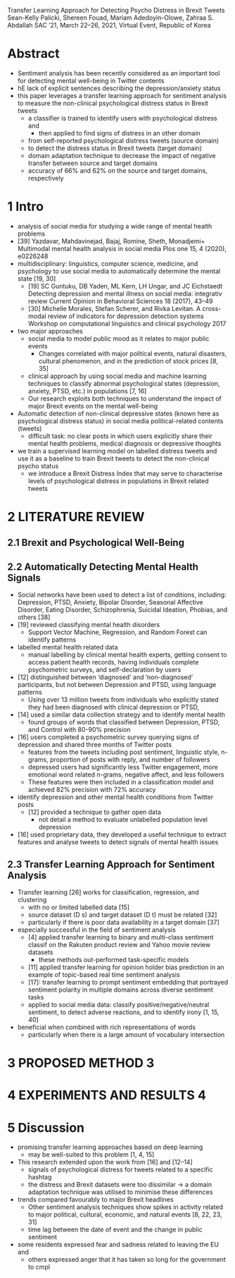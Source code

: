 Transfer Learning Approach for Detecting Psycho Distress in Brexit Tweets
Sean-Kelly Palicki, Shereen Fouad, Mariam Adedoyin-Olowe, Zahraa S. Abdallah
SAC ’21, March 22–26, 2021, Virtual Event, Republic of Korea

# Abstract

* Sentiment analysis has been recently considered as
  an important tool for detecting mental well-being in Twitter contents
* hE lack of explicit sentences describing the depression/anxiety status
* this paper leverages a transfer learning approach for sentiment analysis to
  measure the non-clinical psychological distress status in Brexit tweets
  * a classifier is trained to identify users with psychological distress and
    * then applied to find signs of distress in an other domain
  * from self-reported psychological distress tweets (source domain)
  * to detect the distress status in Brexit tweets (target domain)
  * domain adaptation technique to decrease the impact of negative transfer
    between source and target domains
  * accuracy of 66% and 62% on the source and target domains, respectively

# 1 Intro

* analysis of social media for studying a wide range of mental health problems
 * [39] Yazdavar, Mahdavinejad, Bajaj, Romine, Sheth, Monadjemi+
   Multimodal mental health analysis in social media
   Plos one 15, 4 (2020), e0226248
  * multidisciplinary: linguistics, computer science, medicine, and psychology
    to use social media to automatically determine the mental state [19, 30]
    * [19] SC Guntuku, DB Yaden, ML Kern, LH Ungar, and JC Eichstaedt
      Detecting depression and mental illness on social media: integrativ review
      Current Opinion in Behavioral Sciences 18 (2017), 43–49
    * [30] Michelle Morales, Stefan Scherer, and Rivka Levitan.
      A cross-modal review of indicators for depression detection systems
      Workshop on computational linguistics and clinical psychology 2017
* two major approaches
  * social media to model public mood as it relates to major public events
    * Changes correlated with major political events, natural disasters,
      cultural phenomenon, and in the prediction of stock prices [8, 35]
  * clinical approach by using social media and machine learning techniques to
    classify abnormal psychological states (depression, anxiety, PTSD, etc.) in
    populations [7, 16]
  * Our research exploits both techniques
    to understand the impact of major Brexit events on the mental well-being
* Automatic detection of non-clinical depressive states (known here as
  psychological distress status) in social media political-related contents
  (tweets)
  * difficult task: no clear posts in which users explicitly share their mental
    health problems, medical diagnosis or depressive thoughts
* we train a supervised learning model on labelled distress tweets and use it as
  a baseline to train Brexit tweets to detect the non-clinical psycho status
  * we introduce a Brexit Distress Index that may serve to characterise levels
    of psychological distress in populations in Brexit related tweets

# 2 LITERATURE REVIEW

## 2.1 Brexit and Psychological Well-Being

## 2.2 Automatically Detecting Mental Health Signals

* Social networks have been used to detect a list of conditions, including:
  Depression, PTSD, Anxiety, Bipolar Disorder, Seasonal Affective Disorder,
  Eating Disorder, Schizophrenia, Suicidal Ideation, Phobias, and others [38]
* [19] reviewed classifying mental health disorders
  * Support Vector Machine, Regression, and Random Forest can identify patterns
* labelled mental health related data
  * manual labelling by clinical mental health experts,
    getting consent to access patient health records, having individuals
    complete psychometric surveys, and self-declaration by users
* [12] distinguished between ‘diagnosed’ and ’non-diagnosed’ participants, but
  not between Depression and PTSD, using language patterns
  * Using over 13 million tweets from individuals who explicitly stated they
    had been diagnosed with clinical depression or PTSD,
* [14] used a similar data collection strategy and to identify mental health
  * found groups of words that classified between Depression, PTSD, and Control
    with 80-90% precision
* [16] users completed a psychometric survey querying signs of depression and
  shared three months of Twitter posts
  * features from the tweets including post sentiment, linguistic style,
    n-grams, proportion of posts with reply, and number of followers
  * depressed users had significantly less Twitter engagement, more emotional
    word related n-grams, negative affect, and less followers
  * These features were then included in a classification model and achieved
    82% precision with 72% accuracy
* identify depression and other mental health conditions from Twitter posts
  * [12] provided a technique to gather open data
    * not detail a method to evaluate unlabelled population level depression
* [16] used proprietary data, they developed a useful technique to extract
  features and analyse tweets to detect signals of mental health issues

## 2.3 Transfer Learning Approach for Sentiment Analysis

* Transfer learning [26] works for classification, regression, and clustering
  * with no or limited labelled data [15]
  * source dataset (D s) and target dataset (D t) must be related [32]
  * particularly if there is poor data availability in a target domain [37]
* especially successful in the field of sentiment analysis
  * [4] applied transfer learning to binary and multi-class sentiment classif
    on the Rakuten product review and Yahoo movie review datasets
    * these methods out-performed task-specific models
  * [11] applied transfer learning for opinion holder bias prediction in an
    example of topic-based real time sentiment analysis
  * [17]: transfer learning to prompt sentiment embedding that portrayed
    sentiment polarity in multiple domains across diverse sentiment tasks
  * applied to social media data: classify positive/negative/neutral sentiment,
    to detect adverse reactions, and to identify irony [1, 15, 40]
* beneficial when combined with rich representations of words
  * particularly when there is a large amount of vocabulary intersection

# 3 PROPOSED METHOD 3

# 4 EXPERIMENTS AND RESULTS 4

# 5 Discussion

* promising transfer learning approaches based on deep learning
  * may be well-suited to this problem [1, 4, 15]
* This research extended upon the work from [16] and [12–14]
  * signals of psychological distress for tweets related to a specific hashtag
  * the distress and Brexit datasets were too dissimilar -> a domain adaptation
    technique was utilised to minimise these differences
* trends compared favourably to major Brexit headlines
  * Other sentiment analysis techniques show spikes in activity related to
    major political, cultural, economic, and natural events [8, 22, 23, 31]
  * time lag between the date of event and the change in public sentiment
* some residents expressed fear and sadness related to leaving the EU and
  * others expressed anger that it has taken so long for the government to cmpl
